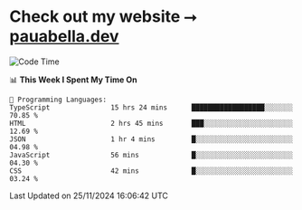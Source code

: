 # Check out my website ⭢ [pauabella.dev](https://pauabella.dev)

<!--START_SECTION:waka-->
![Code Time](http://img.shields.io/badge/Code%20Time-3%2C915%20hrs%2037%20mins-blue)

📊 **This Week I Spent My Time On** 

```text
💬 Programming Languages: 
TypeScript               15 hrs 24 mins      ██████████████████░░░░░░░   70.85 % 
HTML                     2 hrs 45 mins       ███░░░░░░░░░░░░░░░░░░░░░░   12.69 % 
JSON                     1 hr 4 mins         █░░░░░░░░░░░░░░░░░░░░░░░░   04.98 % 
JavaScript               56 mins             █░░░░░░░░░░░░░░░░░░░░░░░░   04.30 % 
CSS                      42 mins             █░░░░░░░░░░░░░░░░░░░░░░░░   03.24 % 
```


 Last Updated on 25/11/2024 16:06:42 UTC
<!--END_SECTION:waka-->
